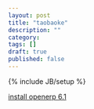```yaml
---
layout: post
title: "taobaoke"
description: ""
category: 
tags: []
draft: true
published: false
---
```

{% include JB/setup %}

[install openerp 6.1](https://doc.openerp.com/install/linux/server/)
